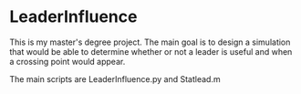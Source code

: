 # LeaderInfluence

This is my master's degree project.
The main goal is to design a simulation that would be able to determine whether or not a leader is useful and when a crossing point would appear.

The main scripts are LeaderInfluence.py and Statlead.m
